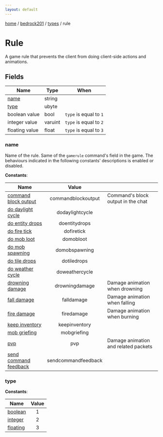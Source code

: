 ```yaml
---
layout: default
---
```


[home](/)  /  [bedrock201](/protocol/bedrock201)  /  [types](/protocol/bedrock201/types)  /  rule

# Rule

A game rule that prevents the client from doing client-side actions and animations.

## Fields

Name | Type | When
---|---|:---:
[name](#name) | string | 
[type](#type) | ubyte | 
boolean value | bool | <code>type</code> is equal to <code>1</code>
integer value | varuint | <code>type</code> is equal to <code>2</code>
floating value | float | <code>type</code> is equal to <code>3</code>

### name

Name of the rule. Same of the `gamerule` command's field in the game.
The behaviours indicated in the following constants' descriptions is enabled or disabled.

**Constants**:

Name | Value |  |
---|:---:|---
[command block output](name_command-block-output) | commandblockoutput | Command's block output in the chat
[do daylight cycle](name_do-daylight-cycle) | dodaylightcycle | 
[do entity drops](name_do-entity-drops) | doentitydrops | 
[do fire tick](name_do-fire-tick) | dofiretick | 
[do mob loot](name_do-mob-loot) | domobloot | 
[do mob spawning](name_do-mob-spawning) | domobspawning | 
[do tile drops](name_do-tile-drops) | dotiledrops | 
[do weather cycle](name_do-weather-cycle) | doweathercycle | 
[drowning damage](name_drowning-damage) | drowningdamage | Damage animation when drowning
[fall damage](name_fall-damage) | falldamage | Damage animation when falling
[fire damage](name_fire-damage) | firedamage | Damage animation when burning
[keep inventory](name_keep-inventory) | keepinventory | 
[mob griefing](name_mob-griefing) | mobgriefing | 
[pvp](name_pvp) | pvp | Damage animation and related packets
[send command feedback](name_send-command-feedback) | sendcommandfeedback | 

### type

**Constants**:

Name | Value
---|:---:
[boolean](type_boolean) | 1
[integer](type_integer) | 2
[floating](type_floating) | 3

